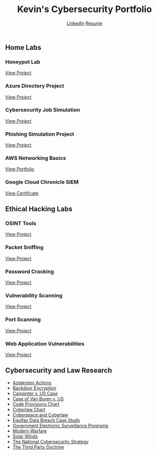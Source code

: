 </head>
<body>
  <header>
    <h1>Kevin's Cybersecurity Portfolio</h1>
    <div class="contact-links">
      <a href="https://www.linkedin.com/in/kevin-h-574253360" target="_blank">LinkedIn</a>
      <a href="https://github.com/keviswicked/KevinCyberPortfolio/blob/main/Professional%20Resume.pdf" target="_blank">Resume</a>
    </div>
  </header>

  <section>
    <h2>Home Labs</h2>
    <div class="project-grid">
      <div class="project-card">
        <h3>Honeypot Lab</h3>
        <a href="https://github.com/keviswicked/KevinCyberPortfolio/blob/main/Ethical%20Hacking%20and%20Cybersecurity%20Coursework/Honeypot%20lab.pdf" target="_blank">View Project</a>
      </div>
      <div class="project-card">
        <h3>Azure Directory Project</h3>
        <a href="https://github.com/keviswicked/KevinCyberPortfolio/blob/main/Ethical%20Hacking%20and%20Cybersecurity%20Coursework/Azure%20directory%20project.pdf" target="_blank">View Project</a>
      </div>
      <div class="project-card">
        <h3>Cybersecurity Job Simulation</h3>
        <a href="https://github.com/keviswicked/KevinCyberPortfolio/blob/main/Ethical%20Hacking%20and%20Cybersecurity%20Coursework/Cyber%20security%20job%20simulation.pdf" target="_blank">View Project</a>
      </div>
      <div class="project-card">
        <h3>Phishing Simulation Project</h3>
        <a href="https://github.com/keviswicked/KevinCyberPortfolio/blob/main/Ethical%20Hacking%20and%20Cybersecurity%20Coursework/Phishing%20Simulation%20Project.pdf" target="_blank">View Project</a>
      </div>
      <div class="project-card">
        <h3>AWS Networking Basics</h3>
        <a href="https://learn.nextwork.org/encouraged_azure_smart_acerola/portfolio" target="_blank">View Portfolio</a>
      </div>
      <div class="project-card">
        <h3>Google Cloud Chronicle SIEM</h3>
        <a href="https://coursera.org/share/653382084752e77cd93eef81be3131b1" target="_blank">View Certificate</a>
      </div>
    </div>
  </section>

  <section>
    <h2>Ethical Hacking Labs</h2>
    <div class="project-grid">
      <div class="project-card">
        <h3>OSINT Tools</h3>
        <a href="https://github.com/keviswicked/KevinCyberPortfolio/blob/main/OSINT%20Tools.pdf" target="_blank">View Project</a>
      </div>
      <div class="project-card">
        <h3>Packet Sniffing</h3>
        <a href="https://github.com/keviswicked/KevinCyberPortfolio/blob/main/Packet%20Analysis%20and%20Sniffing.pdf" target="_blank">View Project</a>
      </div>
      <div class="project-card">
        <h3>Password Cracking</h3>
        <a href="https://github.com/keviswicked/KevinCyberPortfolio/blob/main/passwordcracking.pdf" target="_blank">View Project</a>
      </div>
      <div class="project-card">
        <h3>Vulnerability Scanning</h3>
        <a href="https://github.com/keviswicked/KevinCyberPortfolio/blob/main/Vulnerability%20Scanning%20and%20Exploitation.pdf" target="_blank">View Project</a>
      </div>
      <div class="project-card">
        <h3>Port Scanning</h3>
        <a href="https://github.com/keviswicked/KevinCyberPortfolio/blob/main/Port%20Scanning.pdf" target="_blank">View Project</a>
      </div>
      <div class="project-card">
        <h3>Web Application Vulnerabilities</h3>
        <a href="https://github.com/keviswicked/KevinCyberPortfolio/blob/main/Web%20Application%20Vulnerabilities.pdf" target="_blank">View Project</a>
      </div>
    </div>
  </section>

  <section>
    <h2>Cybersecurity and Law Research</h2>
    <ul>
      <li><a href="https://github.com/keviswicked/KevinCyberPortfolio/blob/main/Ethical%20Hacking%20and%20Cybersecurity%20Coursework/Papers:Powerpoints/Aztekisten%20actions.pdf" target="_blank">Aztekisten Actions</a></li>
      <li><a href="https://github.com/keviswicked/KevinCyberPortfolio/blob/main/Ethical%20Hacking%20and%20Cybersecurity%20Coursework/Papers:Powerpoints/Backdoor%20encryption.pdf" target="_blank">Backdoor Encryption</a></li>
      <li><a href="https://github.com/keviswicked/KevinCyberPortfolio/blob/main/Ethical%20Hacking%20and%20Cybersecurity%20Coursework/Papers:Powerpoints/Carpenter%20v.%20US%20case.pdf" target="_blank">Carpenter v. US Case</a></li>
      <li><a href="https://github.com/keviswicked/KevinCyberPortfolio/blob/main/Ethical%20Hacking%20and%20Cybersecurity%20Coursework/Papers:Powerpoints/Case%20of%20Van%20Buren%20v.%20US.pdf" target="_blank">Case of Van Buren v. US</a></li>
      <li><a href="https://github.com/keviswicked/KevinCyberPortfolio/blob/main/Ethical%20Hacking%20and%20Cybersecurity%20Coursework/Papers:Powerpoints/Code%20provisions%20chart.pdf" target="_blank">Code Provisions Chart</a></li>
      <li><a href="https://github.com/keviswicked/KevinCyberPortfolio/blob/main/Ethical%20Hacking%20and%20Cybersecurity%20Coursework/Papers:Powerpoints/Cyberlaw%20chart.pdf" target="_blank">Cyberlaw Chart</a></li>
      <li><a href="https://github.com/keviswicked/KevinCyberPortfolio/blob/main/Ethical%20Hacking%20and%20Cybersecurity%20Coursework/Papers:Powerpoints/Cyberspace%20and%20cyberlaw.pdf" target="_blank">Cyberspace and Cyberlaw</a></li>
      <li><a href="https://github.com/keviswicked/KevinCyberPortfolio/blob/main/Ethical%20Hacking%20and%20Cybersecurity%20Coursework/Papers:Powerpoints/Equifax%20Data%20Breach%20paper.pdf" target="_blank">Equifax Data Breach Case Study</a></li>
      <li><a href="https://github.com/keviswicked/KevinCyberPortfolio/blob/main/Ethical%20Hacking%20and%20Cybersecurity%20Coursework/Papers:Powerpoints/Government%20electronic%20surveillance%20programs.pdf" target="_blank">Government Electronic Surveillance Programs</a></li>
      <li><a href="https://github.com/keviswicked/KevinCyberPortfolio/blob/main/Ethical%20Hacking%20and%20Cybersecurity%20Coursework/Papers:Powerpoints/Modern%20warfare.pdf" target="_blank">Modern Warfare</a></li>
      <li><a href="https://github.com/keviswicked/KevinCyberPortfolio/blob/main/Ethical%20Hacking%20and%20Cybersecurity%20Coursework/Papers:Powerpoints/Solar%20winds.pdf" target="_blank">Solar Winds</a></li>
      <li><a href="https://github.com/keviswicked/KevinCyberPortfolio/blob/main/Ethical%20Hacking%20and%20Cybersecurity%20Coursework/Papers:Powerpoints/The%20National%20Cybersecurity%20Strategy.pdf" target="_blank">The National Cybersecurity Strategy</a></li>
      <li><a href="https://github.com/keviswicked/KevinCyberPortfolio/blob/main/Ethical%20Hacking%20and%20Cybersecurity%20Coursework/Papers:Powerpoints/The%20Third%20Party%20Doctrine.pdf" target="_blank">The Third Party Doctrine</a></li>
    </ul>
  </section>
